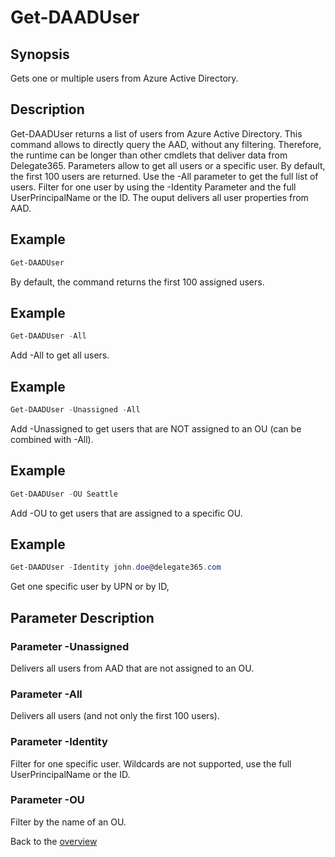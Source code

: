 # Get-DAADUser

## Synopsis
Gets one or multiple users from Azure Active Directory.

## Description
Get-DAADUser returns a list of users from Azure Active Directory.
This command allows to directly query the AAD, without any filtering. Therefore, the runtime can be longer than other cmdlets that deliver data from Delegate365.
Parameters allow to get all users or a specific user.
By default, the first 100 users are returned. Use the -All parameter to get the full list of users. 
Filter for one user by using the -Identity Parameter and the full UserPrincipalName or the ID.
The ouput delivers all user properties from AAD.

## Example
```powershell
Get-DAADUser
```
By default, the command returns the first 100 assigned users.

## Example
```powershell
Get-DAADUser -All
```
Add -All to get all users.

## Example
```powershell
Get-DAADUser -Unassigned -All
```
Add -Unassigned to get users that are NOT assigned to an OU (can be combined with -All).

## Example
```powershell
Get-DAADUser -OU Seattle
```
Add -OU to get users that are assigned to a specific OU.

## Example
```powershell
Get-DAADUser -Identity john.doe@delegate365.com
```
Get one specific user by UPN or by ID,

## Parameter Description
### Parameter -Unassigned
Delivers all users from AAD that are not assigned to an OU.
### Parameter -All
Delivers all users (and not only the first 100 users).
### Parameter -Identity
Filter for one specific user. Wildcards are not supported, use the full UserPrincipalName or the ID.
### Parameter -OU
Filter by the name of an OU.

Back to the [overview](/)
